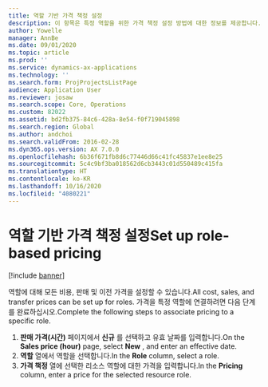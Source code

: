 ```yaml
---
title: 역할 기반 가격 책정 설정
description: 이 항목은 특정 역할을 위한 가격 책정 설정 방법에 대한 정보를 제공합니다.
author: Yowelle
manager: AnnBe
ms.date: 09/01/2020
ms.topic: article
ms.prod: ''
ms.service: dynamics-ax-applications
ms.technology: ''
ms.search.form: ProjProjectsListPage
audience: Application User
ms.reviewer: josaw
ms.search.scope: Core, Operations
ms.custom: 82022
ms.assetid: bd2fb375-84c6-428a-8e54-f0f719045898
ms.search.region: Global
ms.author: andchoi
ms.search.validFrom: 2016-02-28
ms.dyn365.ops.version: AX 7.0.0
ms.openlocfilehash: 6b36f671fb8d6c77446d66c41fc45837e1ee8e25
ms.sourcegitcommit: 5c4c9bf3ba018562d6cb3443c01d550489c415fa
ms.translationtype: HT
ms.contentlocale: ko-KR
ms.lasthandoff: 10/16/2020
ms.locfileid: "4080221"
---
```

# <a name="set-up-role-based-pricing"></a><span data-ttu-id="6335c-103">역할 기반 가격 책정 설정</span><span class="sxs-lookup"><span data-stu-id="6335c-103">Set up role-based pricing</span></span>

[!include [banner](../includes/banner.md)]

<span data-ttu-id="6335c-104">역할에 대해 모든 비용, 판매 및 이전 가격을 설정할 수 있습니다.</span><span class="sxs-lookup"><span data-stu-id="6335c-104">All cost, sales, and transfer prices can be set up for roles.</span></span> <span data-ttu-id="6335c-105">가격을 특정 역할에 연결하려면 다음 단계를 완료하십시오.</span><span class="sxs-lookup"><span data-stu-id="6335c-105">Complete the following steps to associate pricing to a specific role.</span></span>

1. <span data-ttu-id="6335c-106">**판매 가격(시간)** 페이지에서 **신규** 를 선택하고 유효 날짜를 입력합니다.</span><span class="sxs-lookup"><span data-stu-id="6335c-106">On the **Sales price (hour)** page, select **New** , and enter an effective date.</span></span>
2. <span data-ttu-id="6335c-107">**역할** 열에서 역할을 선택합니다.</span><span class="sxs-lookup"><span data-stu-id="6335c-107">In the **Role** column, select a role.</span></span>
3. <span data-ttu-id="6335c-108">**가격 책정** 열에 선택한 리소스 역할에 대한 가격을 입력합니다.</span><span class="sxs-lookup"><span data-stu-id="6335c-108">In the **Pricing** column, enter a price for the selected resource role.</span></span>
